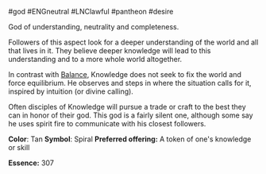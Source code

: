 #god #ENGneutral #LNClawful #pantheon #desire

God of understanding, neutrality and completeness.

Followers of this aspect look for a deeper understanding of the world and all that lives in it. 
They believe deeper knowledge will lead to this understanding and to a more whole world altogether.

In contrast with [Balance](obsidian://open?vault=World%20Wiki&file=_Pantheon%2FG_Balance), Knowledge does not seek to fix the world and force equilibrium.
He observes and steps in where the situation calls for it, inspired by intuition (or divine calling).

Often disciples of Knowledge will pursue a trade or craft to the best they can in honor of their god. This god is a fairly silent one, although some say he uses spirit fire to communicate with his closest followers.

**Color**: Tan
**Symbol**: Spiral
**Preferred offering:** A token of one's knowledge or skill

**Essence:** 307